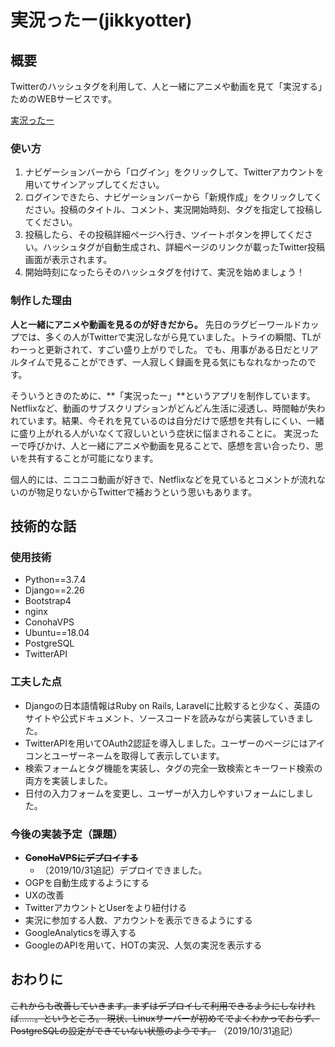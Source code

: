 # 実況ったー(jikkyotter)
## 概要
Twitterのハッシュタグを利用して、人と一緒にアニメや動画を見て「実況する」ためのWEBサービスです。

[実況ったー](http://jikkyotter.gusto17.tokyo)
### 使い方
1. ナビゲーションバーから「ログイン」をクリックして、Twitterアカウントを用いてサインアップしてください。
1. ログインできたら、ナビゲーションバーから「新規作成」をクリックしてください。投稿のタイトル、コメント、実況開始時刻、タグを指定して投稿してください。
1. 投稿したら、その投稿詳細ページへ行き、ツイートボタンを押してください。ハッシュタグが自動生成され、詳細ページのリンクが載ったTwitter投稿画面が表示されます。
1. 開始時刻になったらそのハッシュタグを付けて、実況を始めましょう！
### 制作した理由
**人と一緒にアニメや動画を見るのが好きだから。**
先日のラグビーワールドカップでは、多くの人がTwitterで実況しながら見ていました。トライの瞬間、TLがわーっと更新されて、すごい盛り上がりでした。
でも、用事がある日だとリアルタイムで見ることができず、一人寂しく録画を見る気にもなれなかったのです。

そういうときのために、**「実況ったー」**というアプリを制作しています。
Netflixなど、動画のサブスクリプションがどんどん生活に浸透し、時間軸が失われています。結果、今それを見ているのは自分だけで感想を共有しにくい、一緒に盛り上がれる人がいなくて寂しいという症状に悩まされることに。
実況ったーで呼びかけ、人と一緒にアニメや動画を見ることで、感想を言い合ったり、思いを共有することが可能になります。

個人的には、ニコニコ動画が好きで、Netflixなどを見ているとコメントが流れないのが物足りないからTwitterで補おうという思いもあります。
## 技術的な話
### 使用技術
- Python==3.7.4
- Django==2.26
- Bootstrap4
- nginx
- ConohaVPS
- Ubuntu==18.04
- PostgreSQL
- TwitterAPI
### 工夫した点
- Djangoの日本語情報はRuby on Rails, Laravelに比較すると少なく、英語のサイトや公式ドキュメント、ソースコードを読みながら実装していきました。
- TwitterAPIを用いてOAuth2認証を導入しました。ユーザーのページにはアイコンとユーザーネームを取得して表示しています。
- 検索フォームとタグ機能を実装し、タグの完全一致検索とキーワード検索の両方を実装しました。
- 日付の入力フォームを変更し、ユーザーが入力しやすいフォームにしました。
### 今後の実装予定（課題）
- ~~**ConoHaVPSにデプロイする**~~
    - （2019/10/31追記）デプロイできました。
- OGPを自動生成するようにする
- UXの改善
- TwitterアカウントとUserをより紐付ける
- 実況に参加する人数、アカウントを表示できるようにする
- GoogleAnalyticsを導入する
- GoogleのAPIを用いて、HOTの実況、人気の実況を表示する
## おわりに
~~これからも改善していきます。まずはデプロイして利用できるようにしなければ……。というところ。
現状、Linuxサーバーが初めてでよくわかっておらず、PostgreSQLの設定ができていない状態のようです。~~
（2019/10/31追記）
